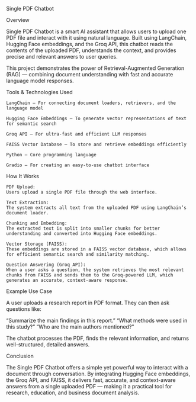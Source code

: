 Single PDF Chatbot 

 

Overview 

Single PDF Chatbot is a smart AI assistant that allows users to upload one PDF file and interact with it using natural language. 
Built using LangChain, Hugging Face embeddings, and the Groq API, this chatbot reads the contents of the uploaded PDF, understands the context, and provides precise and relevant answers to user queries. 

This project demonstrates the power of Retrieval-Augmented Generation (RAG) — combining document understanding with fast and accurate language model responses. 

 

Tools & Technologies Used 

    LangChain – For connecting document loaders, retrievers, and the language model 

    Hugging Face Embeddings – To generate vector representations of text for semantic search 

    Groq API – For ultra-fast and efficient LLM responses 

    FAISS Vector Database – To store and retrieve embeddings efficiently 

    Python – Core programming language 

    Gradio – For creating an easy-to-use chatbot interface 

 

How It Works 

    PDF Upload: 
    Users upload a single PDF file through the web interface. 

    Text Extraction: 
    The system extracts all text from the uploaded PDF using LangChain’s document loader. 

    Chunking and Embedding: 
    The extracted text is split into smaller chunks for better understanding and converted into Hugging Face embeddings. 

    Vector Storage (FAISS): 
    These embeddings are stored in a FAISS vector database, which allows for efficient semantic search and similarity matching. 

    Question Answering (Groq API): 
    When a user asks a question, the system retrieves the most relevant chunks from FAISS and sends them to the Groq-powered LLM, which generates an accurate, context-aware response. 

 

Example Use Case 

A user uploads a research report in PDF format. 
They can then ask questions like: 

“Summarize the main findings in this report.” 
“What methods were used in this study?” 
“Who are the main authors mentioned?” 

The chatbot processes the PDF, finds the relevant information, and returns well-structured, detailed answers. 

 


Conclusion 

The Single PDF Chatbot offers a simple yet powerful way to interact with a document through conversation. 
By integrating Hugging Face embeddings, the Groq API, and FAISS, it delivers fast, accurate, and context-aware answers from a single uploaded PDF — making it a practical tool for research, education, and business document analysis. 

 
